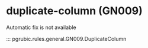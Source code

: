 # duplicate-column (GN009)

Automatic fix is not available

::: pgrubic.rules.general.GN009.DuplicateColumn

